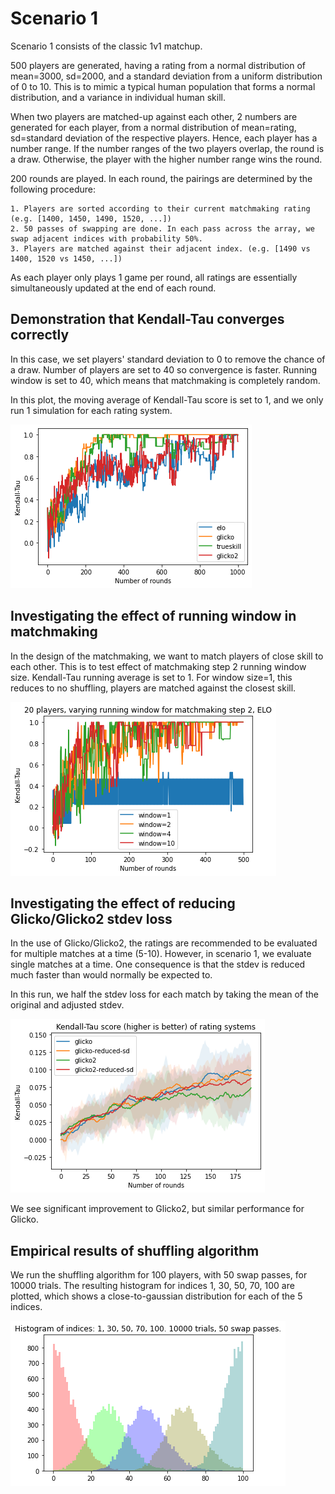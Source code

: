 # Scenario 1

Scenario 1 consists of the classic 1v1 matchup. 

500 players are generated, having a rating from a normal distribution of mean=3000, sd=2000, and a standard deviation from a uniform distribution of 0 to 10. This is to mimic a typical human population that forms a normal distribution, and a variance in individual human skill.

When two players are matched-up against each other, 2 numbers are generated for each player, from a normal distribution of mean=rating, sd=standard deviation of the respective players. Hence, each player has a number range. If the number ranges of the two players overlap, the round is a draw. Otherwise, the player with the higher number range wins the round.

200 rounds are played. In each round, the pairings are determined by the following procedure:

```
1. Players are sorted according to their current matchmaking rating (e.g. [1400, 1450, 1490, 1520, ...])
2. 50 passes of swapping are done. In each pass across the array, we swap adjacent indices with probability 50%.
3. Players are matched against their adjacent index. (e.g. [1490 vs 1400, 1520 vs 1450, ...])
```

As each player only plays 1 game per round, all ratings are essentially simultaneously updated at the end of each round.

## Demonstration that Kendall-Tau converges correctly

In this case, we set players' standard deviation to 0 to remove the chance of a draw. Number of players are set to 40 so convergence is faster. Running window is set to 40, which means that matchmaking is completely random.

In this plot, the moving average of Kendall-Tau score is set to 1, and we only run 1 simulation for each rating system.

![scenario1kendalltauconvergence](img/scenario1kendalltauconvergence.png)


## Investigating the effect of running window in matchmaking

In the design of the matchmaking, we want to match players of close skill to each other. This is to test effect of matchmaking step 2 running window size. Kendall-Tau running average is set to 1. For window size=1, this reduces to no shuffling, players are matched against the closest skill.

![scenario1poorconvergence](img/scenario1runningwindowconvergence.png)


## Investigating the effect of reducing Glicko/Glicko2 stdev loss

In the use of Glicko/Glicko2, the ratings are recommended to be evaluated for multiple matches at a time (5-10). However, in scenario 1, we evaluate single matches at a time. One consequence is that the stdev is reduced much faster than would normally be expected to.

In this run, we half the stdev loss for each match by taking the mean of the original and adjusted stdev.

![scenario1_reducedglickosd](img/scenario1_reducedglickosd.png)

We see significant improvement to Glicko2, but similar performance for Glicko.

## Empirical results of shuffling algorithm

We run the shuffling algorithm for 100 players, with 50 swap passes, for 10000 trials. The resulting histogram for indices 1, 30, 50, 70, 100 are plotted, which shows a close-to-gaussian distribution for each of the 5 indices.

![swappingalgorithm](img/swappingalgorithm.png)


